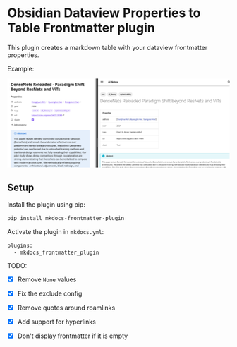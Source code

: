 # Obsidian Dataview Properties to Table Frontmatter plugin

This plugin creates a markdown table with your dataview frontmatter properties.


Example:

![Demo](docs/demo.png)

## Setup

Install the plugin using pip:

```sh
pip install mkdocs-frontmatter-plugin
```

Activate the plugin in `mkdocs.yml`:

```
plugins:
  - mkdocs_frontmatter_plugin
```

TODO:
- [x] Remove `None` values
- [x] Fix the exclude config
- [x] Remove quotes around roamlinks
- [x] Add support for hyperlinks
- [x] Don't display frontmatter if it is empty


